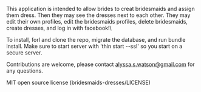 This application is intended to allow brides to creat bridesmaids and assign them dress. Then they may see the dresses next to each other. They may edit their own profiles, edit the bridesmaids profiles, delete bridesmaids, create dresses, and log in with facebook!\

To install, forl and clone the repo, migrate the database, and run bundle install. Make sure to start server with 'thin start --ssl' so you start on a secure server.

Contributions are welcome, please contact alyssa.s.watson@gmail.com for any questions. 

MIT open source license (bridesmaids-dresses/LICENSE)